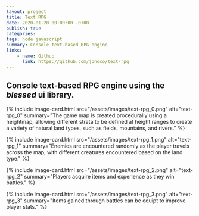 ```yaml
---
layout: project
title: Text RPG
date: 2020-01-20 00:00:00 -0700
publish: true
categories: 
tags: node javascript
summary: Console text-based RPG engine
links:
    - name: Github
      link: https://github.com/jonoco/text-rpg
---
```

## Console text-based RPG engine using the *blessed* ui library.

{% include image-card.html 
    src="/assets/images/text-rpg_0.png"
    alt="text-rpg_0" 
    summary="The game map is created procedurally using a heightmap, allowing different strata to be defined at height ranges to create a variety of natural land types, such as fields, mountains, and rivers." 
%}

{% include image-card.html 
    src="/assets/images/text-rpg_1.png"
    alt="text-rpg_1" 
    summary="Enemies are encountered randomly as the player travels across the map, with different creatures encountered based on the land type." 
%}

{% include image-card.html 
    src="/assets/images/text-rpg_2.png"
    alt="text-rpg_2" 
    summary="Players acquire items and experience as they win battles." 
%}

{% include image-card.html 
    src="/assets/images/text-rpg_3.png"
    alt="text-rpg_3" 
    summary="Items gained through battles can be equipt to improve player stats." 
%}
